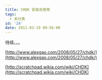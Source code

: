 ```yaml
---
title: CHDK 安装及使用
tags:
  - 未分类
id: '24'
date: 2011-03-19 09:56:00
---
```


待续。。。

  

[http://www.alexgao.com/2008/05/27/chdk/](http://www.alexgao.com/2008/05/27/chdk/)

  

[](http://www.alexgao.com/2008/05/27/chdk/)[http://scratchpad.wikia.com/wiki/CHDK](http://scratchpad.wikia.com/wiki/CHDK)